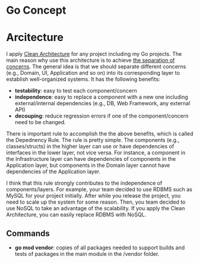 # Go Concept

# Arcitecture

I apply [Clean Architecture](http://blog.cleancoder.com/uncle-bob/2012/08/13/the-clean-architecture.html) for any project including my Go projects.
The main reason why use this architecture is to achieve [the separation of concerns](https://deviq.com/principles/separation-of-concerns). The general idea is that we should separate different concerns (e.g., Domain, UI, Application and so on) into its corresponding layer to establish well-organized systems. It has the following benefits:

- __testability__: easy to test each component/concern
- __independence__: easy to replace a component with a new one including external/internal dependencies (e.g., DB, Web Framework, any external API)
- __decouping__: reduce regression errors if one of the component/concern need to be changed. 

There is important rule to accomplish the the above benefits, which is called the Depednency Rule. The rule is pretty simple. The components (e.g., classes/structs) in the higher layer can use or have dependencies of interfaces in the lower layer, not vice versa. For instance, a component in the Infrastructure layer can have dependencies of components in the Application layer, but components in the Domain layer cannot have dependencies of the Application layer. 

I think that this rule strongly contributes to the independence of components/layers. For example, your team decided to use RDBMS such as MySQL for your project initially. After while you release the project, you need to scale up the system for some reason. Then, you team decided to use NoSQL to take an advantage of the scalability. If you apply the Clean Architecture, you can easily replace RDBMS with NoSQL.     

## Commands

- __go mod vendor__: copies of all packages needed to support builds and tests of packages in the main module in the /vendor folder.


